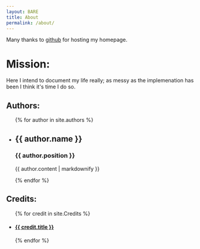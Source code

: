 ```yaml
---
layout: BARE
title: About
permalink: /about/
---
```


Many thanks to [github][gh-url] for hosting my homepage.

# Mission:

Here I intend to document my life really; as messy as the implemenation has been I think it's time I do so.

[gh-url]: http://github.com/
[jekyll-organization]: https://github.com/jekyll

## Authors:

<ul>
  {% for author in site.authors %}
    <li>
      <h2>{{ author.name }}</h2>
      <h3>{{ author.position }}</h3>
      <p>{{ author.content | markdownify }}</p>
    </li>
  {% endfor %}
</ul>

## Credits:

<ul>
  {% for credit in site.Credits %}
    <li>      
      <h4><a href="{{ credit.url }}">{{ credit.title }}</a></h4>
    </li>
  {% endfor %}
</ul>